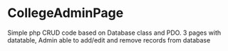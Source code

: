 # CollegeAdminPage
Simple php CRUD code based on Database class and PDO. 
3 pages with datatable, Admin able to add/edit and remove records from database
